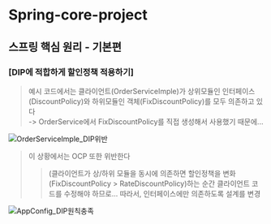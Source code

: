 # Spring-core-project
## 스프링 핵심 원리 - 기본편
### [DIP에 적합하게 할인정책 적용하기]
> 예시 코드에서는 클라이언트(OrderServiceImple)가 상위모듈인 인터페이스(DiscountPolicy)와 하위모듈인 객체(FixDiscountPolicy)를 모두 의존하고 있다   
> -> OrderService에서 FixDiscountPolicy를 직접 생성해서 사용했기 때문에...

![OrderServiceImple_DIP위반](https://user-images.githubusercontent.com/48271665/154472556-c026c8bf-7aa0-4eee-89c7-f56aad9e255f.PNG)
<br>   

> 이 상황에서는 OCP 또한 위반한다 
> > (클라이언트가 상/하위 모듈을 동시에 의존하면 할인정책을 변화(FixDiscountPolicy > RateDiscountPolicy)하는 순간 클라이언트 코드를 수정해야 하므로...
> > 따라서, 인터페이스에만 의존하도록 설계를 변경

![AppConfig_DIP원칙충족](https://user-images.githubusercontent.com/48271665/154473470-ad02b170-1cce-4d5d-9b4e-ac0d6600d499.PNG)
